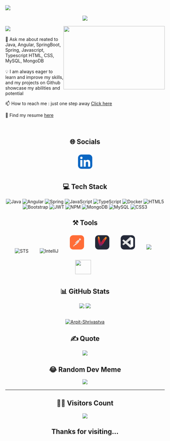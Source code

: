 <img src="https://user-images.githubusercontent.com/73097560/115834477-dbab4500-a447-11eb-908a-139a6edaec5c.gif">

<p align="center">
     <a>
     <img src="https://readme-typing-svg.demolab.com?font=Fira+Code&size=25&pause=1000&center=true&vCenter=true&random=false&width=600&lines=Hello+there!+this+is+Arpit+Shrivastava;A+Full+Stack+Developer" /></a>
      </p>
      
<img src="https://user-images.githubusercontent.com/73097560/115834477-dbab4500-a447-11eb-908a-139a6edaec5c.gif" />

<img align="right" src="https://user-images.githubusercontent.com/55389276/140866485-8fb1c876-9a8f-4d6a-98dc-08c4981eaf70.gif" style="width:320px; height:200px;" />


💬 Ask me about reated to Java, Angular, SpringBoot, Spring, Javascript, Typescript HTML, CSS, MySQL, MongoDB <br>
<br>
💡 I am always eager to learn and improve my skills, and my projects on Github showcase my abilities and potential
<br>

📫 How to reach me : just one step away <a href="mailto:arpitshri21@gmail.com" >Click here</a>
<br>

📑 Find my resume <a href="https://drive.google.com/file/d/1UD_82iOX0M8RET_6wIUWzC_H8lOVLrVF/view?usp=sharing" target = "_blank">here</a>
<br>
<br>
<br>

<h2 align="center">🌐 Socials</h2>

<div align="center">  
     <a href="https://linkedin.com/in/arpit-shrivastava21" target="_blank"><img style="margin: 10px" src="https://github.com/tandpfun/skill-icons/blob/main/icons/LinkedIn.svg" alt="LinkedIn" height="45" /></a> 
<!--     <a href="https://www.geeksforgeeks.org/" target="_blank">
        <img style="margin: 10px" src="https://github.com/tandpfun/skill-icons/blob/main/icons/GeeksforGeeks.svg" alt="GeeksforGeeks" height="45" />
    </a>
    <a href="https://leetcode.com/" target="_blank">
        <img style="margin: 10px" src="https://github.com/tandpfun/skill-icons/blob/main/icons/LeetCode.svg" alt="LeetCode" height="45" />
    </a> -->
</div>

<h2 align="center">💻 Tech Stack</h2>

<div align="center">

![Java](https://img.shields.io/badge/java-%23ED8B00.svg?style=for-the-badge&logo=openjdk&logoColor=white) ![Angular](https://img.shields.io/badge/angular-%23DD0031.svg?style=for-the-badge&logo=angular&logoColor=white) ![Spring](https://img.shields.io/badge/spring-%236DB33F.svg?style=for-the-badge&logo=spring&logoColor=white) ![JavaScript](https://img.shields.io/badge/javascript-%23323330.svg?style=for-the-badge&logo=javascript&logoColor=%23F7DF1E) ![TypeScript](https://img.shields.io/badge/typescript-%23007ACC.svg?style=for-the-badge&logo=typescript&logoColor=white) ![Docker](https://img.shields.io/badge/docker-%230db7ed.svg?style=for-the-badge&logo=docker&logoColor=white) ![HTML5](https://img.shields.io/badge/html5-%23E34F26.svg?style=for-the-badge&logo=html5&logoColor=white) ![Bootstrap](https://img.shields.io/badge/bootstrap-%238511FA.svg?style=for-the-badge&logo=bootstrap&logoColor=white) ![JWT](https://img.shields.io/badge/JWT-black?style=for-the-badge&logo=JSON%20web%20tokens) ![NPM](https://img.shields.io/badge/NPM-%23CB3837.svg?style=for-the-badge&logo=npm&logoColor=white) ![MongoDB](https://img.shields.io/badge/MongoDB-%234ea94b.svg?style=for-the-badge&logo=mongodb&logoColor=white) ![MySQL](https://img.shields.io/badge/mysql-%2300000f.svg?style=for-the-badge&logo=mysql&logoColor=white)  ![CSS3](https://img.shields.io/badge/css3-%231572B6.svg?style=for-the-badge&logo=css3&logoColor=white)

</div>

<h2 align="center">⚒️ Tools</h2>
<div align="center">
     <img style="margin: 10px" src="https://spring.io/img/projects/spring-tool.svg" alt="STS" height="45"/>
        &nbsp;&nbsp; 
     <img style="margin: 10px" src="https://adityakhr.github.io/image/IntelliJ.svg" alt="IntelliJ" height="45"/>
        &nbsp;&nbsp; 
     <img style="margin: 10px" src="https://github.com/tandpfun/skill-icons/blob/main/icons/Postman.svg" alt="PostMan" height="45"/>
        &nbsp;&nbsp; 
     <img style="margin: 10px" src="https://github.com/tandpfun/skill-icons/blob/main/icons/Maven-Dark.svg" alt="Apache Maven" height="45"/>
        &nbsp;&nbsp;
     <img style="margin: 10px" src="https://github.com/tandpfun/skill-icons/blob/main/icons/VSCode-Dark.svg" alt="VSCode" height="45"/>
        &nbsp;&nbsp;
     <img style="margin: 10px" src="https://adityakhr.github.io/image/github1.svg" height="45"/>
        &nbsp;&nbsp; 
     <img style="margin: 10px" src="https://github.com/RimRaider639/TechStackIcons/raw/master/icons/canva/canva-original.svg" width="50px" height="45"/>
        &nbsp;&nbsp; 
</div>

<h2 align="center">📊 GitHub Stats</h2>
<div align="center">

<img style="width:190px;" src="https://github-readme-stats.vercel.app/api/top-langs/?username=Arpit-Shrivastva&theme=dark&hide_border=false&include_all_commits=false&count_private=true&layout=compact" />

<img style="width:300px;" src="https://github-readme-stats.vercel.app/api?username=Arpit-Shrivastva&theme=dark&hide_border=false&include_all_commits=false&count_private=true" />

</div>
<br>
<p align="center"> <a href="https://github.com/ryo-ma/github-profile-trophy"><img src="https://github-profile-trophy.vercel.app/?username=Arpit-Shrivastva&theme=darkhub" alt="Arpit-Shrivastva" /></a> </p>


<h2 align="center"> ✍️ Quote</h2>
<div align="center">
     
![](https://quotes-github-readme.vercel.app/api?type=horizontal&theme=radical)

</div>

<h2 align="center"> 😂 Random Dev Meme</h2>

<div align="center">
     
<img src='https://randommeme-five.vercel.app/' style="height: 200px;"/>
</div>

---
<h2 align="center">👨‍🦱 Visitors Count</h2>
<div align="center"> 
<p align="center"><img align="center" src="https://profile-counter.glitch.me/{Arpit-Shrivastva}/count.svg" /></p> 
</div>

<h2 align="center">Thanks for visiting...</h2>
<!-- Proudly created with GPRM ( https://gprm.itsvg.in ) -->
